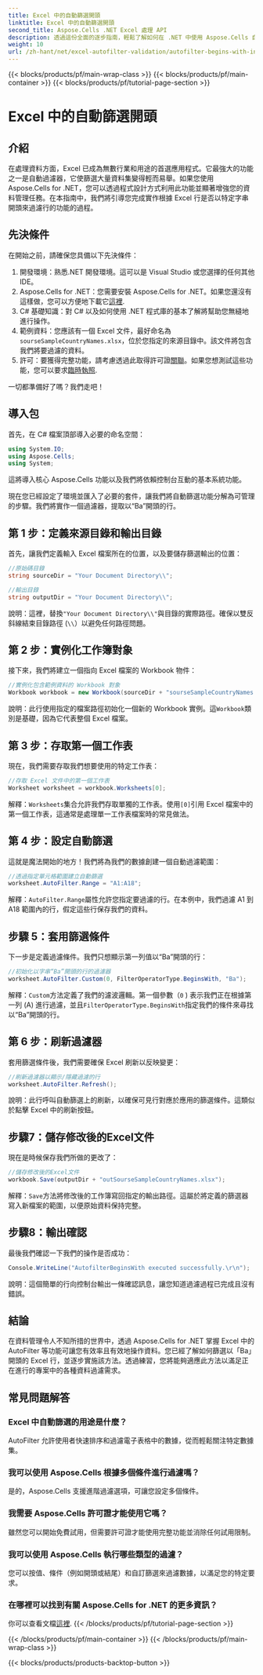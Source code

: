 ```yaml
---
title: Excel 中的自動篩選開頭
linktitle: Excel 中的自動篩選開頭
second_title: Aspose.Cells .NET Excel 處理 API
description: 透過這份全面的逐步指南，輕鬆了解如何在 .NET 中使用 Aspose.Cells 自動篩選 Excel 行。
weight: 10
url: /zh-hant/net/excel-autofilter-validation/autofilter-begins-with-in-excel/
---
```


{{< blocks/products/pf/main-wrap-class >}}
{{< blocks/products/pf/main-container >}}
{{< blocks/products/pf/tutorial-page-section >}}

# Excel 中的自動篩選開頭

## 介紹

在處理資料方面，Excel 已成為無數行業和用途的首選應用程式。它最強大的功能之一是自動過濾器，它使篩選大量資料集變得輕而易舉。如果您使用 Aspose.Cells for .NET，您可以透過程式設計方式利用此功能並顯著增強您的資料管理任務。在本指南中，我們將引導您完成實作根據 Excel 行是否以特定字串開頭來過濾行的功能的過程。

## 先決條件

在開始之前，請確保您具備以下先決條件：

1. 開發環境：熟悉.NET 開發環境。這可以是 Visual Studio 或您選擇的任何其他 IDE。
2.  Aspose.Cells for .NET：您需要安裝 Aspose.Cells for .NET。如果您還沒有這樣做，您可以方便地下載它[這裡](https://releases.aspose.com/cells/net/).
3. C# 基礎知識：對 C# 以及如何使用 .NET 程式庫的基本了解將幫助您無縫地進行操作。
4. 範例資料：您應該有一個 Excel 文件，最好命名為`sourseSampleCountryNames.xlsx`，位於您指定的來源目錄中。該文件將包含我們將要過濾的資料。
5. 許可：要獲得完整功能，請考慮透過此取得許可證[關聯](https://purchase.aspose.com/buy)。如果您想測試這些功能，您可以要求[臨時執照](https://purchase.aspose.com/temporary-license/).

一切都準備好了嗎？我們走吧！

## 導入包

首先，在 C# 檔案頂部導入必要的命名空間：

```csharp
using System.IO;
using Aspose.Cells;
using System;
```

這將導入核心 Aspose.Cells 功能以及我們將依賴控制台互動的基本系統功能。

現在您已經設定了環境並匯入了必要的套件，讓我們將自動篩選功能分解為可管理的步驟。我們將實作一個過濾器，提取以“Ba”開頭的行。

## 第 1 步：定義來源目錄和輸出目錄

首先，讓我們定義輸入 Excel 檔案所在的位置，以及要儲存篩選輸出的位置：

```csharp
//原始碼目錄
string sourceDir = "Your Document Directory\\";

//輸出目錄
string outputDir = "Your Document Directory\\";
```

說明：這裡，替換`"Your Document Directory\\"`與目錄的實際路徑。確保以雙反斜線結束目錄路徑 (`\\`）以避免任何路徑問題。

## 第 2 步：實例化工作簿對象

接下來，我們將建立一個指向 Excel 檔案的 Workbook 物件：

```csharp
//實例化包含範例資料的 Workbook 對象
Workbook workbook = new Workbook(sourceDir + "sourseSampleCountryNames.xlsx");
```

說明：此行使用指定的檔案路徑初始化一個新的 Workbook 實例。這`Workbook`類別是基礎，因為它代表整個 Excel 檔案。

## 第 3 步：存取第一個工作表

現在，我們需要存取我們想要使用的特定工作表：

```csharp
//存取 Excel 文件中的第一個工作表
Worksheet worksheet = workbook.Worksheets[0];
```

解釋：`Worksheets`集合允許我們存取單獨的工作表。使用`[0]`引用 Excel 檔案中的第一個工作表，這通常是處理單一工作表檔案時的常見做法。

## 第 4 步：設定自動篩選

這就是魔法開始的地方！我們將為我們的數據創建一個自動過濾範圍：

```csharp
//透過指定單元格範圍建立自動篩選
worksheet.AutoFilter.Range = "A1:A18";
```

解釋：`AutoFilter.Range`屬性允許您指定要過濾的行。在本例中，我們過濾 A1 到 A18 範圍內的行，假定這些行保存我們的資料。

## 步驟 5：套用篩選條件

下一步是定義過濾條件。我們只想顯示第一列值以“Ba”開頭的行：

```csharp
//初始化以字串“Ba”開頭的行的過濾器
worksheet.AutoFilter.Custom(0, FilterOperatorType.BeginsWith, "Ba");
```

解釋：`Custom`方法定義了我們的濾波邏輯。第一個參數（`0` ) 表示我們正在根據第一列 (A) 進行過濾，並且`FilterOperatorType.BeginsWith`指定我們的條件來尋找以“Ba”開頭的行。

## 第 6 步：刷新過濾器

套用篩選條件後，我們需要確保 Excel 刷新以反映變更：

```csharp
//刷新過濾器以顯示/隱藏過濾的行
worksheet.AutoFilter.Refresh();
```

說明：此行呼叫自動篩選上的刷新，以確保可見行對應於應用的篩選條件。這類似於點擊 Excel 中的刷新按鈕。

## 步驟7：儲存修改後的Excel文件

現在是時候保存我們所做的更改了：

```csharp
//儲存修改後的Excel文件
workbook.Save(outputDir + "outSourseSampleCountryNames.xlsx");
```

解釋：`Save`方法將修改後的工作簿寫回指定的輸出路徑。這屬於將定義的篩選器寫入新檔案的範圍，以便原始資料保持完整。

## 步驟8：輸出確認

最後我們確認一下我們的操作是否成功：

```csharp
Console.WriteLine("AutofilterBeginsWith executed successfully.\r\n");
```

說明：這個簡單的行向控制台輸出一條確認訊息，讓您知道過濾過程已完成且沒有錯誤。

## 結論

在資料管理令人不知所措的世界中，透過 Aspose.Cells for .NET 掌握 Excel 中的 AutoFilter 等功能可讓您有效率且有效地操作資料。您已經了解如何篩選以「Ba」開頭的 Excel 行，並逐步實施該方法。透過練習，您將能夠適應此方法以滿足正在進行的專案中的各種資料過濾需求。

## 常見問題解答

### Excel 中自動篩選的用途是什麼？  
AutoFilter 允許使用者快速排序和過濾電子表格中的數據，從而輕鬆關注特定數據集。

### 我可以使用 Aspose.Cells 根據多個條件進行過濾嗎？  
是的，Aspose.Cells 支援進階過濾選項，可讓您設定多個條件。

### 我需要 Aspose.Cells 許可證才能使用它嗎？  
雖然您可以開始免費試用，但需要許可證才能使用完整功能並消除任何試用限制。

### 我可以使用 Aspose.Cells 執行哪些類型的過濾？  
您可以按值、條件（例如開頭或結尾）和自訂篩選來過濾數據，以滿足您的特定要求。

### 在哪裡可以找到有關 Aspose.Cells for .NET 的更多資訊？  
你可以查看文檔[這裡](https://reference.aspose.com/cells/net/).
{{< /blocks/products/pf/tutorial-page-section >}}

{{< /blocks/products/pf/main-container >}}
{{< /blocks/products/pf/main-wrap-class >}}

{{< blocks/products/products-backtop-button >}}

